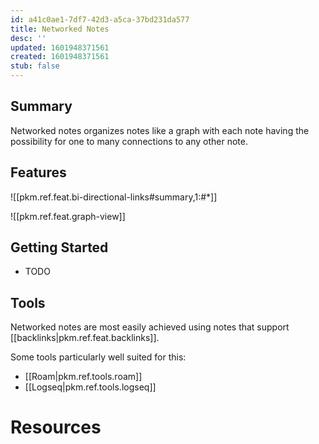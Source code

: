 ```yaml
---
id: a41c0ae1-7df7-42d3-a5ca-37bd231da577
title: Networked Notes
desc: ''
updated: 1601948371561
created: 1601948371561
stub: false
---
```

## Summary

Networked notes organizes notes like a graph with each note having the possibility for one to many connections to any other note. 

## Features

![[pkm.ref.feat.bi-directional-links#summary,1:#*]]

![[pkm.ref.feat.graph-view]]

## Getting Started

- TODO

## Tools

Networked notes are most easily achieved using notes that support [[backlinks|pkm.ref.feat.backlinks]].

Some tools particularly well suited for this:

- [[Roam|pkm.ref.tools.roam]]
- [[Logseq|pkm.ref.tools.logseq]]

# Resources

